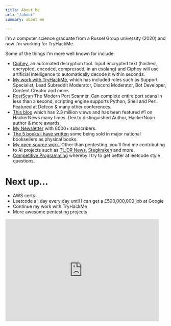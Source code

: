 ```yaml
---
title: About Me
url: "/about"
summary: about me

---
```

I'm a computer science graduate from a Russel Group university (2020) and now I'm working for TryHackMe.

Some of the things I'm more well known for include:

* [Ciphey](https://github.com/Ciphey/Ciphey), an automated decryption tool. Input encrypted text (hashed, encrypted, encoded, compressed, in an esolang) and Ciphey will use artificial intelligence to automatically decode it within seconds.
* [My work with TryHackMe](https://www.reddit.com/user/beesec), which has included roles such as Support Specialist, Lead Subreddit Moderator, Discord Moderator, Bot Developer, Content Creator and more.
* [RustScan](https://github.com/RustScan/RustScan) The Modern Port Scanner. Can complete entire port scans in less than a second, scripting engine supports Python, Shell and Perl. Featured at Defcon & many other conferences.
* [This blog](https://polymath.cloud/) which has 2.3 million views and has been featured #1 on HackerNews many times. Dev.to distinguished Author, HackerNoon author & more awards.
* [My Newsletter](https://polymath.cloud/category/technologically-clairvoyant) with 6000+ subscribers.
* [The 5 books I have written](https://polymath.cloud/category/ebook/) some being sold in major national booksellers as physical books.
* [My open source work](https://github.com/bee-san). Other than pentesting, you'll find me contributing to AI projects such as [TL;DR News](https://github.com/bee-san/tldr-News), [Stegkraken](https://github.com/StegKraken/StegKraken) and more.
* [Competitive Programming](https://binarysearch.com/@/beesan) whereby I try to get better at leetcode style questions.

# Next up...

* AWS certs
* Leetcode all day every day until I can get a £500,000,000 job at Google
* Continue my work with TryHackMe
* More awesome pentesting projects

<iframe src="https://bees.substack.com/embed" width="480" height="320" style="border:1px solid #EEE; background:white;" frameborder="0" scrolling="no"></iframe>